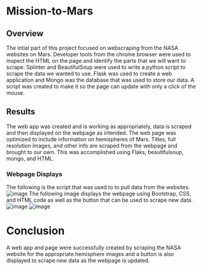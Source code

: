# Mission-to-Mars

## Overview
The intial part of this project focused on webscraping from the NASA websites on Mars.  Developer tools from the chrome browser were used to inspect the HTML on the page and identify the parts that we will want to scrape.  Splinter and BeautifulSoup were used to write a python script to scrape the data we wanted to use.  Flask was used to create a web application and Mongo was the database that was used to store our data.  A script was created to make it so the page can update with only a click of the mouse.  

## Results
The web app was created and is working as appropriately, data is scraped and then displayed on the webpage as intended.  The web page was optimized to include information on hemispheres of Mars.  Titles, full resolution images, and other info are scraped from the webpage and brought to our own.  This was accomplished using Flaks, beautifulsoup, mongo, and HTML.  

### Webpage Displays
The following is the script that was used to to pull data from the websites.  
![image](https://user-images.githubusercontent.com/88444529/153058822-6c676d14-6bd7-4a83-a3a2-257f87503812.png)
The following image displays the webpage using Bootstrap, CSS, and HTML code as well as the button that can be used to scrape new data.
![image](https://user-images.githubusercontent.com/88444529/153059168-e374d794-3bc9-498a-9c48-f55ebf5b4822.png)
![image](https://user-images.githubusercontent.com/88444529/153059266-2d32bbcc-fb79-4bfc-802d-0c209c00f1e2.png)

# Conclusion
A web app and page were successfully created by scraping the NASA website for the appropriate hemisphere images and a button is also displayed to scrape new data as the webpage is updated.
